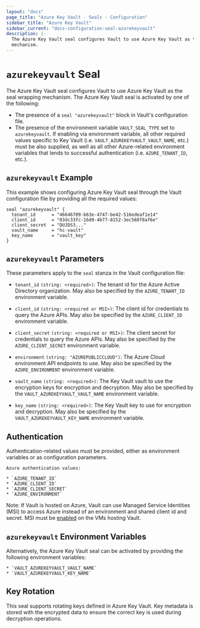 ```yaml
---
layout: "docs"
page_title: "Azure Key Vault - Seals - Configuration"
sidebar_title: "Azure Key Vault"
sidebar_current: "docs-configuration-seal-azurekeyvault"
description: |-
  The Azure Key Vault seal configures Vault to use Azure Key Vault as the seal wrapping
  mechanism.
---
```


# `azurekeyvault` Seal

The Azure Key Vault seal configures Vault to use Azure Key Vault as the seal
wrapping mechanism. The Azure Key Vault seal is activated by one of the following:

* The presence of a `seal "azurekeyvault"` block in Vault's configuration file.
* The presence of the environment variable `VAULT_SEAL_TYPE` set to `azurekeyvault`.
  If enabling via environment variable, all other required values specific to
  Key Vault (i.e. `VAULT_AZUREKEYVAULT_VAULT_NAME`, etc.) must be also supplied, as
  well as all other Azure-related environment variables that lends to successful
  authentication (i.e. `AZURE_TENANT_ID`, etc.).

## `azurekeyvault` Example

This example shows configuring Azure Key Vault seal through the Vault
configuration file by providing all the required values:

```hcl
seal "azurekeyvault" {
  tenant_id      = "46646709-b63e-4747-be42-516edeaf1e14"
  client_id      = "03dc33fc-16d9-4b77-8152-3ec568f8af6e"
  client_secret  = "DUJDS3..."
  vault_name     = "hc-vault"
  key_name       = "vault_key"
}
```

## `azurekeyvault` Parameters

These parameters apply to the `seal` stanza in the Vault configuration file:

- `tenant_id` `(string: <required>)`: The tenant id for the Azure Active Directory organization. May 
  also be specified by the `AZURE_TENANT_ID` environment variable.

- `client_id` `(string: <required or MSI>)`: The client id for credentials to query the Azure APIs.
  May also be specified by the `AZURE_CLIENT_ID` environment variable.

- `client_secret` `(string: <required or MSI>)`: The client secret for credentials to query the Azure APIs.
  May also be specified by the `AZURE_CLIENT_SECRET` environment variable.

- `environment` `(string: "AZUREPUBLICCLOUD")`: The Azure Cloud environment API endpoints to use.  May also 
  be specified by the `AZURE_ENVIRONMENT` environment variable.

- `vault_name` `(string: <required>)`: The Key Vault vault to use the encryption keys for encryption and 
  decryption. May also be specified by the `VAULT_AZUREKEYVAULT_VAULT_NAME` environment variable.

- `key_name` `(string: <required>)`: The Key Vault key to use for encryption and decryption. May also be specified by the
  `VAULT_AZUREKEYVAULT_KEY_NAME` environment variable.

## Authentication

Authentication-related values must be provided, either as environment
variables or as configuration parameters.

```text
Azure authentication values:

* `AZURE_TENANT_ID`
* `AZURE_CLIENT_ID`
* `AZURE_CLIENT_SECRET`
* `AZURE_ENVIRONMENT`
```

Note: If Vault is hosted on Azure, Vault can use Managed Service Identities (MSI) to access Azure instead of an environment and 
shared client id and secret.  MSI must be [enabled](https://docs.microsoft.com/en-us/azure/active-directory/managed-service-identity/qs-configure-portal-windows-vm) 
on the VMs hosting Vault. 


## `azurekeyvault` Environment Variables

Alternatively, the Azure Key Vault seal can be activated by providing the following
environment variables:

```text
* `VAULT_AZUREKEYVAULT_VAULT_NAME`
* `VAULT_AZUREKEYVAULT_KEY_NAME`
```

## Key Rotation

This seal supports rotating keys defined in Azure Key Vault.  Key metadata is stored with the 
encrypted data to ensure the correct key is used during decryption operations.